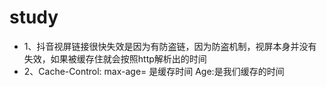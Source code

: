 # study
* 1、抖音视屏链接很快失效是因为有防盗链，因为防盗机制，视屏本身并没有失效，如果被缓存住就会按照http解析出的时间
* 2、Cache-Control: max-age=  是缓存时间
Age:是我们缓存的时间  
